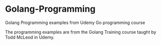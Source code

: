 # Golang-Programming
Golang Programming examples from Udemy Go programming course

The programming examples are from the Golang Training course taught by Todd McLeod in Udemy.
